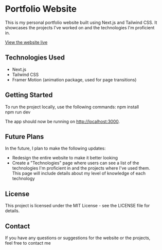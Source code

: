 # Portfolio Website

This is my personal portfolio website built using Next.js and Tailwind CSS. It showcases the projects I've worked on and the technologies I'm proficient in.

[View the website live](https://kharlam.space)

## Technologies Used

- Next.js
- Tailwind CSS
- Framer Motion (animation package, used for page transitions)

## Getting Started

To run the project locally, use the following commands:
npm install  
npm run dev

The app should now be running on [http://localhost:3000](http://localhost:3000).

## Future Plans

In the future, I plan to make the following updates:

- Redesign the entire website to make it better looking
- Create a "Technologies" page where users can see a list of the technologies I'm proficient in and the projects where I've used them. This page will include details about my level of knowledge of each technology

## License

This project is licensed under the MIT License - see the LICENSE file for details.

## Contact

If you have any questions or suggestions for the website or the projects, feel free to contact me
